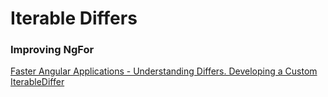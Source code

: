 # Iterable Differs

### Improving NgFor

[Faster Angular Applications - Understanding Differs. Developing a Custom IterableDiffer](https://blog.mgechev.com/2017/11/14/angular-iterablediffer-keyvaluediffer-custom-differ-track-by-fn-performance/)  
